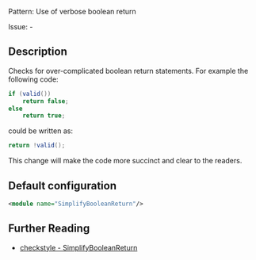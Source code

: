 Pattern: Use of verbose boolean return

Issue: -

## Description

Checks for over-complicated boolean return statements. For example the following code:


```java
if (valid())
    return false;
else
    return true;
```
        

could be written as:


```java
return !valid();
```


This change will make the code more succinct and clear to the readers.
        

		
## Default configuration

```xml
<module name="SimplifyBooleanReturn"/>
```

## Further Reading

* [checkstyle - SimplifyBooleanReturn](http://checkstyle.sourceforge.net/config_coding.html#SimplifyBooleanReturn)

